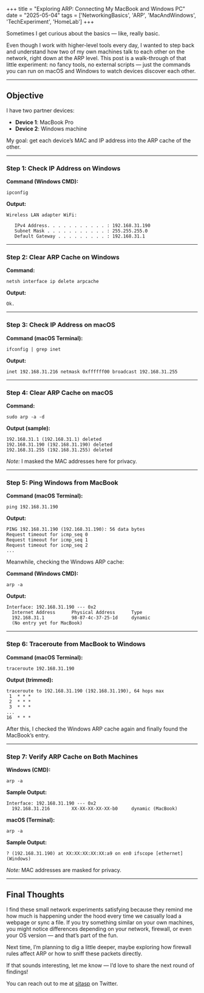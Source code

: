 +++
title = "Exploring ARP: Connecting My MacBook and Windows PC"
date = "2025-05-04"
tags = ['NetworkingBasics', 'ARP', 'MacAndWindows', 'TechExperiment', 'HomeLab']
+++

Sometimes I get curious about the basics — like, really basic.

Even though I work with higher-level tools every day, I wanted to step back and understand how two of my own machines talk to each other on the network, right down at the ARP level. This post is a walk-through of that little experiment: no fancy tools, no external scripts — just the commands you can run on macOS and Windows to watch devices discover each other.

---

## Objective

I have two partner devices:
- **Device 1**: MacBook Pro
- **Device 2**: Windows machine

My goal: get each device’s MAC and IP address into the ARP cache of the other.

---

### Step 1: Check IP Address on Windows

**Command (Windows CMD):**
```
ipconfig
```

**Output:**
```
Wireless LAN adapter WiFi:

   IPv4 Address. . . . . . . . . . . : 192.168.31.190
   Subnet Mask . . . . . . . . . . . : 255.255.255.0
   Default Gateway . . . . . . . . . : 192.168.31.1
```

---

### Step 2: Clear ARP Cache on Windows

**Command:**
```
netsh interface ip delete arpcache
```

**Output:**
```
Ok.
```

---

### Step 3: Check IP Address on macOS

**Command (macOS Terminal):**
```
ifconfig | grep inet
```

**Output:**
```
inet 192.168.31.216 netmask 0xffffff00 broadcast 192.168.31.255
```

---

### Step 4: Clear ARP Cache on macOS

**Command:**
```
sudo arp -a -d
```

**Output (sample):**
```
192.168.31.1 (192.168.31.1) deleted
192.168.31.190 (192.168.31.190) deleted
192.168.31.255 (192.168.31.255) deleted
```

*Note:* I masked the MAC addresses here for privacy.

---

### Step 5: Ping Windows from MacBook

**Command (macOS Terminal):**
```
ping 192.168.31.190
```

**Output:**
```
PING 192.168.31.190 (192.168.31.190): 56 data bytes
Request timeout for icmp_seq 0
Request timeout for icmp_seq 1
Request timeout for icmp_seq 2
...
```

Meanwhile, checking the Windows ARP cache:

**Command (Windows CMD):**
```
arp -a
```

**Output:**
```
Interface: 192.168.31.190 --- 0x2
  Internet Address      Physical Address      Type
  192.168.31.1          98-87-4c-37-25-1d     dynamic
  (No entry yet for MacBook)
```

---

### Step 6: Traceroute from MacBook to Windows

**Command (macOS Terminal):**
```
traceroute 192.168.31.190
```

**Output (trimmed):**
```
traceroute to 192.168.31.190 (192.168.31.190), 64 hops max
 1  * * *
 2  * * *
 3  * * *
...
16  * * *
```

After this, I checked the Windows ARP cache again and finally found the MacBook’s entry.

---

### Step 7: Verify ARP Cache on Both Machines

**Windows (CMD):**
```
arp -a
```

**Sample Output:**
```
Interface: 192.168.31.190 --- 0x2
  192.168.31.216        XX-XX-XX-XX-XX-b0     dynamic (MacBook)
```

**macOS (Terminal):**
```
arp -a
```

**Sample Output:**
```
? (192.168.31.190) at XX:XX:XX:XX:XX:a9 on en0 ifscope [ethernet] (Windows)
```

*Note:* MAC addresses are masked for privacy.

---

## Final Thoughts

I find these small network experiments satisfying because they remind me how much is happening under the hood every time we casually load a webpage or sync a file. If you try something similar on your own machines, you might notice differences depending on your network, firewall, or even your OS version — and that’s part of the fun.

Next time, I’m planning to dig a little deeper, maybe exploring how firewall rules affect ARP or how to sniff these packets directly.

If that sounds interesting, let me know — I’d love to share the next round of findings!

You can reach out to me at [sitasp](https://twitter.com/sitasp) on Twitter.
